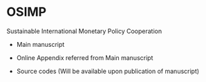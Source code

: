 # OSIMP
Sustainable International Monetary Policy Cooperation

* Main manuscript

* Online Appendix referred from Main manuscript

* Source codes (Will be available upon publication of manuscript)
